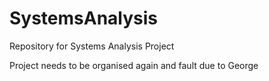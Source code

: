 # SystemsAnalysis
Repository for Systems Analysis Project

Project needs to be organised again and fault due to George
